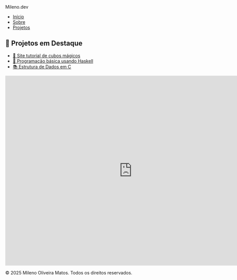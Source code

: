 <!DOCTYPE html>
<html lang="pt-BR">
<head>
  <meta charset="UTF-8" />
  <meta name="viewport" content="width=device-width, initial-scale=1" />
  <title>Projetos | Mileno Oliveira Matos</title>
  <link rel="stylesheet" href="assets/css/style.css" />
  <link href="https://fonts.googleapis.com/css2?family=Roboto:wght@300;500;700&display=swap" rel="stylesheet" />
</head>
<body>
  <nav>
    <div class="logo">Mileno.dev</div>
    <ul class="nav-links">
      <li><a href="index.html">Início</a></li>
      <li><a href="sobre.html">Sobre</a></li>
      <li><a href="projetos.html" class="active">Projetos</a></li>
    </ul>
  </nav>

  <canvas id="background-canvas"></canvas>

  <main class="container main-offset-top">
    <section>
      <h2>🚀 Projetos em Destaque</h2>
      <ul>
        <li><a href="https://github.com/MilenoMatos/projeto-final-html" target="_blank" rel="noopener noreferrer">🧩 Site tutorial de cubos mágicos</a></li>
        <li><a href="https://github.com/MilenoMatos/Programacao-Funcional-DCE673-" target="_blank" rel="noopener noreferrer">📰 Programação básica usando Haskell</a></li>
        <li><a href="https://github.com/MilenoMatos/Estrutura-de-Dados-em-C" target="_blank" rel="noopener noreferrer">📚 Estrutura de Dados em C</a></li>
      </ul>
    </section>
  </main>
  
  <div class="d-flex align-items-center justify-content-center ultimo" id="simulator">
    <iframe src="https://html5.gamemonetize.com/9muvnnlb0uc2lile780euxlhm5u5c15m/" width="800" height="600" scrolling="none" frameborder="0"></iframe>
  </div>

  <footer>
    <p>© 2025 Mileno Oliveira Matos. Todos os direitos reservados.</p>
  </footer>

  <script src="assets/js/welcome-animation.js"></script>
</body>
</html>
